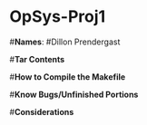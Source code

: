 # OpSys-Proj1

#**Names**:
#Dillon Prendergast

#**Tar Contents**

#**How to Compile the Makefile**

#**Know Bugs/Unfinished Portions**

#**Considerations**
